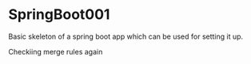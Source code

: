 # SpringBoot001
Basic skeleton of a spring boot app which can be used for setting it up.

Checkiing merge rules again
